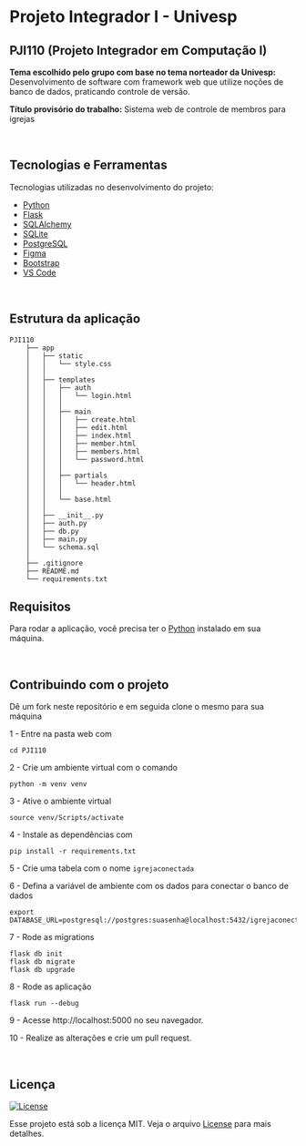 # Projeto Integrador I - Univesp

## PJI110 (Projeto Integrador em Computação I)

**Tema escolhido pelo grupo com base no tema norteador da Univesp:** Desenvolvimento de software com framework web que utilize noções de banco de dados, praticando controle de versão.

**Título provisório do trabalho:** Sistema web de controle de membros para igrejas

<br>


## Tecnologias e Ferramentas

Tecnologias utilizadas no desenvolvimento do projeto:

- [Python](https://www.python.org/)
- [Flask](https://flask.palletsprojects.com/en/2.2.x/)
- [SQLAlchemy](https://www.sqlalchemy.org/)
- [SQLite](https://sqlite.org/index.html)
- [PostgreSQL](https://www.postgresql.org/)
- [Figma](https://www.figma.com/)
- [Bootstrap](https://getbootstrap.com/)
- [VS Code](https://code.visualstudio.com/)

<br>

## Estrutura da aplicação

```
PJI110
    ├── app
    │   ├── static
    │   │   └── style.css
    │   │
    │   ├── templates
    │   │   ├── auth
    │   │   │   └── login.html
    │   │   │
    │   │   ├── main
    │   │   │   ├── create.html
    │   │   │   ├── edit.html
    │   │   │   ├── index.html
    │   │   │   ├── member.html
    │   │   │   ├── members.html
    │   │   │   └── password.html
    │   │   │
    │   │   ├── partials
    │   │   │   └── header.html
    │   │   │
    │   │   └── base.html
    │   │
    │   ├── __init__.py
    │   ├── auth.py
    │   ├── db.py
    │   ├── main.py
    │   └── schema.sql
    │
    ├── .gitignore
    ├── README.md
    └── requirements.txt
```


## Requisitos

Para rodar a aplicação, você precisa ter o [Python](https://www.python.org/) instalado em sua máquina.

<br>


## Contribuindo com o projeto

Dê um fork neste repositório e em seguida clone o mesmo para sua máquina

1 - Entre na pasta web com
```
cd PJI110
```

2 - Crie um ambiente virtual com o comando
```
python -m venv venv
```

3 - Ative o ambiente virtual
```
source venv/Scripts/activate
```

4 - Instale as dependências com
```
pip install -r requirements.txt
```

5 - Crie uma tabela com o nome `igrejaconectada`

6 - Defina a variável de ambiente com os dados para conectar o banco de dados
```
export DATABASE_URL=postgresql://postgres:suasenha@localhost:5432/igrejaconectada
```

7 - Rode as migrations
```
flask db init
flask db migrate
flask db upgrade
```

8 - Rode as aplicação
```
flask run --debug
```

9 - Acesse http://localhost:5000 no seu navegador.

10 - Realize as alterações e crie um pull request.

<br>


## Licença

<a href="https://opensource.org/licenses/MIT">
  <img alt="License" src="https://img.shields.io/badge/license-MIT-ff375f?style=flat-square">
</a>

<br>

Esse projeto está sob a licença MIT. Veja o arquivo [License](/License) para mais detalhes.
